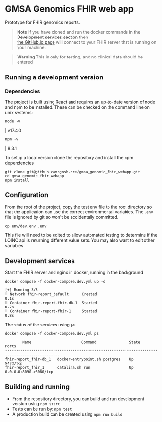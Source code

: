 # GMSA Genomics FHIR web app

Prototype for FHIR genomics reports.

> **Note**
> If you have cloned and run the docker commands in the [Development services section](#development-services) then  
> [the GitHub.io page](https://gosh-dre.github.io/gmsa_genomic_fhir_webapp/#/) will connect to your FHIR server
> that is running on your machine.

> **Warning**
> This is only for testing, and no clinical data should be entered

## Running a development version

### Dependencies

The project is built using React and requires an up-to-date version of node and npm to be installed.
These can be checked on the command line on unix systems:

```shell
node -v
```

| v17.4.0

```shell
npm -v
```

| 8.3.1

To setup a local version clone the repository and install the npm dependencies

```shell
git clone git@github.com:gosh-dre/gmsa_genomic_fhir_webapp.git
cd gmsa_genomic_fhir_webapp
npm install
```

## Configuration

From the root of the project, copy the test env file to the root directory so that the application can use the correct
environmental variables.
The `.env` file is ignored by git so won't be accidentally committed.

```shell
cp env/dev.env .env 
```

This file will need to be edited to allow automated testing to determine if the LOINC api is returning different value
sets.
You may also want to edit other variables

## Development services

Start the FHIR server and nginx in docker, running in the background

```shell
docker compose -f docker-compose.dev.yml up -d
```

    [+] Running 3/3
    ⠿ Network fhir-report_default      Created                                                                                                                                                                                           0.1s
    ⠿ Container fhir-report-fhir-db-1  Started                                                                                                                                                                                           0.7s
    ⠿ Container fhir-report-fhir-1     Started                                                                                                                                                                                           0.8s

The status of the services using `ps`

```shell
docker compose -f docker-compose.dev.yml ps
```

            Name                       Command               State               Ports             
    -----------------------------------------------------------------------------------------------
    fhir-report_fhir-db_1   docker-entrypoint.sh postgres    Up      5432/tcp                      
    fhir-report_fhir_1      catalina.sh run                  Up      0.0.0.0:8090->8080/tcp        

## Building and running

- From the repository directory, you can build and run development version using `npm start`
- Tests can be run by: `npm test`
- A production build can be created using `npm run build`
